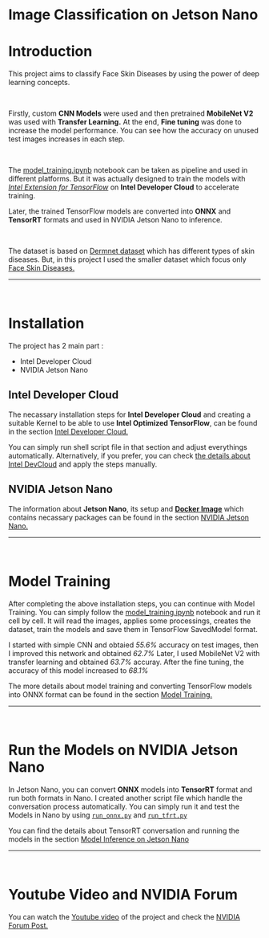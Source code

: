 # Image Classification on Jetson Nano


# Introduction

This project aims to classify Face Skin Diseases by using the power of deep learning concepts.

</br>

Firstly, custom **CNN Models** were used and then pretrained **MobileNet V2** was used with **Transfer Learning.** At the end, **Fine tuning** was done to increase the model performance. You can see how the accuracy on unused test images increases in each step.

</br>

The [model_training.ipynb](model_training.ipynb) notebook can be taken as pipeline and used in different platforms. But it was actually designed to train the models with [*Intel Extension for TensorFlow*](https://intel.github.io/intel-extension-for-tensorflow/latest/get_started.html) on **Intel Developer Cloud** to accelerate training.

Later, the trained TensorFlow models are converted into **ONNX** and **TensorRT** formats and used in NVIDIA Jetson Nano to inference.

</br>

The dataset is based on [Dermnet dataset](https://www.kaggle.com/code/gauravduttakiit/class-dataset-face-skin-diseases/input) which has different types of skin diseases. But, in this project I used the smaller dataset which focus only [Face Skin Diseases.](https://www.kaggle.com/datasets/shubhamgoel27/dermnet)

---

</br>


# Installation
The project has 2 main part :  
- Intel Developer Cloud
- NVIDIA Jetson Nano

## Intel Developer Cloud
The necassary installation steps for **Intel Developer Cloud** and creating a suitable Kernel to be able to use **Intel Optimized TensorFlow**, can be found in the section [Intel Developer Cloud.](sections/installation_intel.md) 

You can simply run shell script file in that section and adjust everythings automatically. Alternatively, if you prefer, you can check [the details about Intel DevCloud](https://github.com/Gokhan-Kayhan/Image_Classification_on_Jetson_Nano/blob/main/sections/installation_intel.md#details-about-intel-devcloud) and apply the steps manually.


## NVIDIA Jetson Nano
The information about **Jetson Nano**, its setup and **[Docker Image](https://hub.docker.com/r/gokh44n/jetson-nano-project)** which contains necassary packages can be found in the section [NVIDIA Jetson Nano.](sections/jetson_nano.md)

---

</br>

# Model Training
After completing the above installation steps, you can continue with Model Training. You can simply follow the [model_training.ipynb](model_training.ipynb) notebook and run it cell by cell. It will read the images, applies some processings, creates the dataset, train the models and save them in TensorFlow SavedModel format.

I started with simple CNN and obtaied _55.6%_ accuracy on test images, then I improved this network and obtained _62.7%_
Later, I used MobileNet V2 with transfer learning and obtained _63.7%_ accuray. After the fine tuning, the accuracy of this model increased to _68.1%_

The more details about model training and converting TensorFlow models into ONNX format can be found in the section [Model Training.](section/model_training.md)

---

</br>

# Run the Models on NVIDIA Jetson Nano

In Jetson Nano, you can convert **ONNX** models into **TensorRT** format and run both formats in Nano. I created another script file which handle the conversation process automatically. You can simply run it and test the Models in Nano by using [`run_onnx.py`](run_onnx.py) and [`run_tfrt.py`](run_tfrt.py)

You can find the details about TensorRT conversation and running the models in the section [Model Inference on Jetson Nano](sections/model_inference_on_nano.md)

---

</br>

# Youtube Video and NVIDIA Forum

You can watch the [Youtube video](https://youtu.be/qnGjDEGOqHQ) of the project and check the [NVIDIA Forum Post.]()
